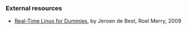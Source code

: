

### External resources
- [Real-Time Linux for Dummies](http://www.mate.tue.nl/mate/pdfs/10018.pdf), by Jeroen de Best, Roel Merry, 2009

